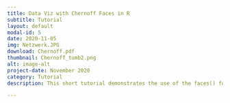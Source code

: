 ```yaml
---
title: Data Viz with Chernoff Faces in R
subtitle: Tutorial
layout: default
modal-id: 5
date: 2020-11-05
img: Netzwerk.JPG
download: Chernoff.pdf
thumbnail: Chernoff_tumb2.png
alt: image-alt
project-date: November 2020
category: Tutorial
description: This short tutorial demonstrates the use of the faces() function from the R package aplpack.

---
```

